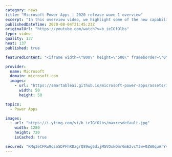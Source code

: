 ```yaml
---
category: news
title: "Microsoft Power Apps | 2020 release wave 1 overview"
excerpt: "In this overview video, we highlight some of the new capabilities included in the latest update to Microsoft Power Apps.      Here are the capabilities covered:     UI enhancements       • Save is always visible       • Chart formatting  Grid user experience enhancements       • Conditional search  "
publishedDateTime: 2020-08-04T21:45:23Z
originalUrl: "https://youtube.com/watch?v=b_ieIGfOlbs"
type: video
quality: 137
heat: 137
published: true

featuredContent: "<iframe width=\"800\" height=\"500\" frameborder=\"0\" src=\"https://www.youtube.com/embed/b_ieIGfOlbs\" allow=\"accelerometer; autoplay; encrypted-media; gyroscope; picture-in-picture\" allowfullscreen></iframe>"

provider:
  name: Microsoft
  domain: microsoft.com
  images:
    - url: "https://smartableai.github.io/microsoft-power-apps/assets/images/organizations/microsoft.com-50x50.jpg"
      width: 50
      height: 50

topics:
  - Power Apps

images:
  - url: "https://i.ytimg.com/vi/b_ieIGfOlbs/maxresdefault.jpg"
    width: 1280
    height: 720
    isCached: true

secured: "KMq3eCFRw9qsoSDPFhRDzgrQ89wg6dijMGVOxkOmrGmE2vcY3w+0ZW0quArYvD+hBK7wHiXnoyk6hNuQgrdb2wXfLJOGoxmZmdtd5C4R2RHeTE7mjeVG8qeS1fRBPn/IVIo6mit4wUzIi9AC8sxNTuhmggGrAAbn1ucKfCSXhekYJ7VH6FVj5JRAyLrqEnCsrcBlq+r7tFyJu++AAfmrDxXKvTdBB6YeshqzSVgZwZgE198XbgSxwF1NFLdJVCI6mtegY14AvXuX4HdWWZOuMtEP1LKjYp8Ub/mZycaVbO3XqkwvLTqEVVlA042WzYXc6MhXVjBnsN9ZeKw+83H9dFTKcTvpnSCCbIYyVVQfNwin4pBNcwXiw1zFkoLh0JmSlwEOvPnuXNB90n2xasfS7knTHYMPtUrD7se9EwrXK4KpMsebSP2WlR1GVDdFwZq1;PlAgdm+CuiQRzO7+wWJ/8g=="
---
```


